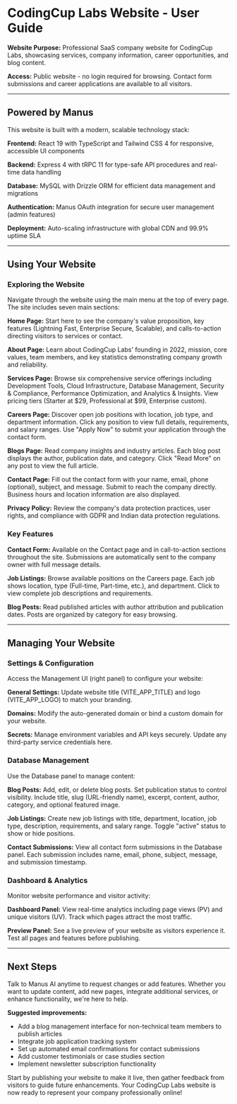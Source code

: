 # CodingCup Labs Website - User Guide

**Website Purpose:** Professional SaaS company website for CodingCup Labs, showcasing services, company information, career opportunities, and blog content.

**Access:** Public website - no login required for browsing. Contact form submissions and career applications are available to all visitors.

---

## Powered by Manus

This website is built with a modern, scalable technology stack:

**Frontend:** React 19 with TypeScript and Tailwind CSS 4 for responsive, accessible UI components

**Backend:** Express 4 with tRPC 11 for type-safe API procedures and real-time data handling

**Database:** MySQL with Drizzle ORM for efficient data management and migrations

**Authentication:** Manus OAuth integration for secure user management (admin features)

**Deployment:** Auto-scaling infrastructure with global CDN and 99.9% uptime SLA

---

## Using Your Website

### Exploring the Website

Navigate through the website using the main menu at the top of every page. The site includes seven main sections:

**Home Page:** Start here to see the company's value proposition, key features (Lightning Fast, Enterprise Secure, Scalable), and calls-to-action directing visitors to services or contact.

**About Page:** Learn about CodingCup Labs' founding in 2022, mission, core values, team members, and key statistics demonstrating company growth and reliability.

**Services Page:** Browse six comprehensive service offerings including Development Tools, Cloud Infrastructure, Database Management, Security & Compliance, Performance Optimization, and Analytics & Insights. View pricing tiers (Starter at $29, Professional at $99, Enterprise custom).

**Careers Page:** Discover open job positions with location, job type, and department information. Click any position to view full details, requirements, and salary ranges. Use "Apply Now" to submit your application through the contact form.

**Blogs Page:** Read company insights and industry articles. Each blog post displays the author, publication date, and category. Click "Read More" on any post to view the full article.

**Contact Page:** Fill out the contact form with your name, email, phone (optional), subject, and message. Submit to reach the company directly. Business hours and location information are also displayed.

**Privacy Policy:** Review the company's data protection practices, user rights, and compliance with GDPR and Indian data protection regulations.

### Key Features

**Contact Form:** Available on the Contact page and in call-to-action sections throughout the site. Submissions are automatically sent to the company owner with full message details.

**Job Listings:** Browse available positions on the Careers page. Each job shows location, type (Full-time, Part-time, etc.), and department. Click to view complete job descriptions and requirements.

**Blog Posts:** Read published articles with author attribution and publication dates. Posts are organized by category for easy browsing.

---

## Managing Your Website

### Settings & Configuration

Access the Management UI (right panel) to configure your website:

**General Settings:** Update website title (VITE_APP_TITLE) and logo (VITE_APP_LOGO) to match your branding.

**Domains:** Modify the auto-generated domain or bind a custom domain for your website.

**Secrets:** Manage environment variables and API keys securely. Update any third-party service credentials here.

### Database Management

Use the Database panel to manage content:

**Blog Posts:** Add, edit, or delete blog posts. Set publication status to control visibility. Include title, slug (URL-friendly name), excerpt, content, author, category, and optional featured image.

**Job Listings:** Create new job listings with title, department, location, job type, description, requirements, and salary range. Toggle "active" status to show or hide positions.

**Contact Submissions:** View all contact form submissions in the Database panel. Each submission includes name, email, phone, subject, message, and submission timestamp.

### Dashboard & Analytics

Monitor website performance and visitor activity:

**Dashboard Panel:** View real-time analytics including page views (PV) and unique visitors (UV). Track which pages attract the most traffic.

**Preview Panel:** See a live preview of your website as visitors experience it. Test all pages and features before publishing.

---

## Next Steps

Talk to Manus AI anytime to request changes or add features. Whether you want to update content, add new pages, integrate additional services, or enhance functionality, we're here to help.

**Suggested improvements:**
- Add a blog management interface for non-technical team members to publish articles
- Integrate job application tracking system
- Set up automated email confirmations for contact submissions
- Add customer testimonials or case studies section
- Implement newsletter subscription functionality

Start by publishing your website to make it live, then gather feedback from visitors to guide future enhancements. Your CodingCup Labs website is now ready to represent your company professionally online!
